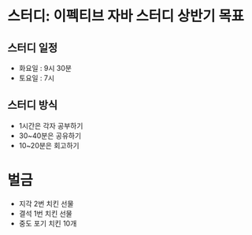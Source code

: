# 스터디: 이펙티브 자바 스터디 상반기 목표

## 스터디 일정
* 화요일 : 9시 30분
* 토요일 : 7시 

## 스터디 방식
* 1시간은 각자 공부하기
* 30~40분은 공유하기
* 10~20분은 회고하기

# 벌금 
* 지각 2번 치킨 선물
* 결석 1번 치킨 선물
* 중도 포기 치킨 10개

